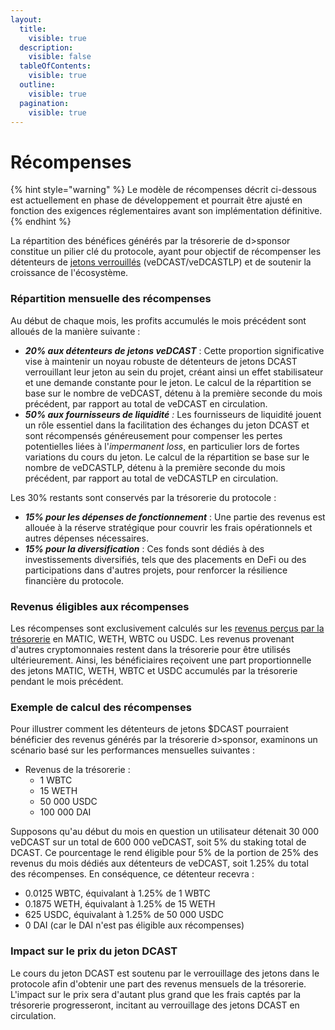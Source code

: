 ```yaml
---
layout:
  title:
    visible: true
  description:
    visible: false
  tableOfContents:
    visible: true
  outline:
    visible: true
  pagination:
    visible: true
---
```


# Récompenses

{% hint style="warning" %}
Le modèle de récompenses décrit ci-dessous est actuellement en phase de développement et pourrait être ajusté en fonction des exigences réglementaires avant son implémentation définitive.
{% endhint %}

La répartition des bénéfices générés par la trésorerie de d>sponsor constitue un pilier clé du protocole, ayant pour objectif de récompenser les détenteurs de [jetons verrouillés](./) (veDCAST/veDCASTLP) et de soutenir la croissance de l'écosystème.

### **Répartition mensuelle des récompenses**

Au début de chaque mois, les profits accumulés le mois précédent sont alloués de la manière suivante :

* _**20% aux détenteurs de jetons veDCAST**_ : Cette proportion significative vise à maintenir un noyau robuste de détenteurs de jetons DCAST verrouillant leur jeton au sein du projet, créant ainsi un effet stabilisateur et une demande constante pour le jeton. Le calcul de la répartition se base sur le nombre de veDCAST, détenu à la première seconde du mois précédent, par rapport au total de veDCAST en circulation.
* _**50% aux fournisseurs de liquidité**_ _:_ Les fournisseurs de liquidité jouent un rôle essentiel dans la facilitation des échanges du jeton DCAST et sont récompensés généreusement pour compenser les pertes potentielles liées à l'_impermanent loss_, en particulier lors de fortes variations du cours du jeton. Le calcul de la répartition se base sur le nombre de veDCASTLP, détenu à la première seconde du mois précédent, par rapport au total de veDCASTLP en circulation.

Les 30% restants sont conservés par la trésorerie du protocole :

* _**15% pour les dépenses de fonctionnement**_ : Une partie des revenus est allouée à la réserve stratégique pour couvrir les frais opérationnels et autres dépenses nécessaires.
* _**15% pour la diversification**_ : Ces fonds sont dédiés à des investissements diversifiés, tels que des placements en DeFi ou des participations dans d'autres projets, pour renforcer la résilience financière du protocole.

### **Revenus éligibles aux récompenses**

Les récompenses sont exclusivement calculés sur les [revenus perçus par la trésorerie](../../frais-percus-par-le-protocole.md) en MATIC, WETH, WBTC ou USDC. Les revenus provenant d'autres cryptomonnaies restent dans la trésorerie pour être utilisés ultérieurement. Ainsi, les bénéficiaires reçoivent une part proportionnelle des jetons MATIC, WETH, WBTC et USDC accumulés par la trésorerie pendant le mois précédent.

### **Exemple de calcul des récompenses**

Pour illustrer comment les détenteurs de jetons $DCAST pourraient bénéficier des revenus générés par la trésorerie d>sponsor, examinons un scénario basé sur les performances mensuelles suivantes :

* Revenus de la trésorerie :
  * 1 WBTC
  * 15 WETH
  * 50 000 USDC
  * 100 000 DAI

Supposons qu'au début du mois en question un utilisateur détenait 30 000 veDCAST sur un total de 600 000 veDCAST, soit 5% du staking total de DCAST. Ce pourcentage le rend éligible pour 5% de la portion de 25% des revenus du mois dédiés aux détenteurs de veDCAST, soit 1.25% du total des récompenses. En conséquence, ce détenteur recevra :

* 0.0125 WBTC, équivalant à 1.25% de 1 WBTC
* 0.1875 WETH, équivalant à 1.25% de 15 WETH
* 625 USDC, équivalant à 1.25% de 50 000 USDC
* 0 DAI (car le DAI n'est pas éligible aux récompenses)

### **Impact sur le prix du jeton DCAST**

Le cours du jeton DCAST est soutenu par le verrouillage des jetons dans le protocole afin d'obtenir une part des revenus mensuels de la trésorerie. L'impact sur le prix sera d'autant plus grand que les frais captés par la trésorerie progresseront, incitant au verrouillage des jetons DCAST en circulation.
